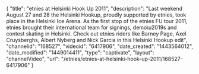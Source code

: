{
    "title": "etnies at Helsinki Hook Up 2011",
    "description": "Last weekend August 27 and 28 the Helsinki Hookup, proudly supported by etnies, took place in the Helsinki Ice Arena. As the first stop of the etnies FU tour 2011, etnies brought their international team for signings, demo\u2019s and contest skating in Helsinki. Check out etnies riders like Barney Page, Axel Cruysberghs, Albert Nyberg and Nick Garcia in this Helsinki Hookup edit",
    "channelid": "168527",
    "videoid": "6417906",
    "date_created": "1443564012",
    "date_modified": "1449014411",
    "type": "captivate",
    "layout": "channelVideo",
    "url": "\/etnies\/etnies-at-helsinki-hook-up-2011\/168527-6417906"
}